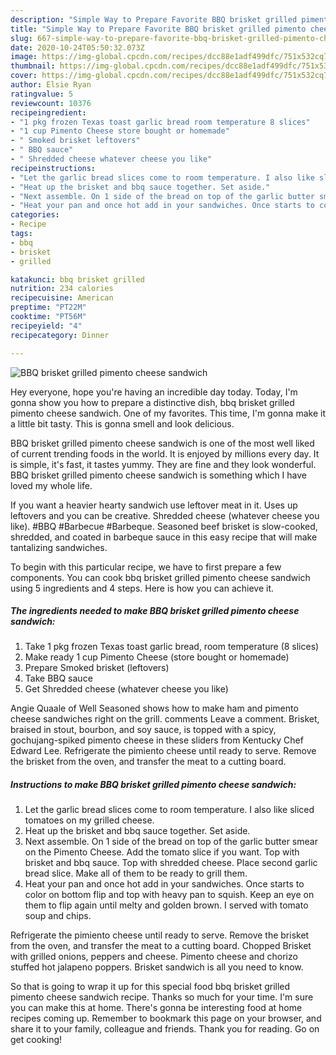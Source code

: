 ```yaml
---
description: "Simple Way to Prepare Favorite BBQ brisket grilled pimento cheese sandwich"
title: "Simple Way to Prepare Favorite BBQ brisket grilled pimento cheese sandwich"
slug: 667-simple-way-to-prepare-favorite-bbq-brisket-grilled-pimento-cheese-sandwich
date: 2020-10-24T05:50:32.073Z
image: https://img-global.cpcdn.com/recipes/dcc88e1adf499dfc/751x532cq70/bbq-brisket-grilled-pimento-cheese-sandwich-recipe-main-photo.jpg
thumbnail: https://img-global.cpcdn.com/recipes/dcc88e1adf499dfc/751x532cq70/bbq-brisket-grilled-pimento-cheese-sandwich-recipe-main-photo.jpg
cover: https://img-global.cpcdn.com/recipes/dcc88e1adf499dfc/751x532cq70/bbq-brisket-grilled-pimento-cheese-sandwich-recipe-main-photo.jpg
author: Elsie Ryan
ratingvalue: 5
reviewcount: 10376
recipeingredient:
- "1 pkg frozen Texas toast garlic bread room temperature 8 slices"
- "1 cup Pimento Cheese store bought or homemade"
- " Smoked brisket leftovers"
- " BBQ sauce"
- " Shredded cheese whatever cheese you like"
recipeinstructions:
- "Let the garlic bread slices come to room temperature. I also like sliced tomatoes on my grilled cheese."
- "Heat up the brisket and bbq sauce together. Set aside."
- "Next assemble. On 1 side of the bread on top of the garlic butter smear on the Pimento Cheese. Add the tomato slice if you want. Top with brisket and bbq sauce. Top with shredded cheese. Place second garlic bread slice. Make all of them to be ready to grill them."
- "Heat your pan and once hot add in your sandwiches. Once starts to color on bottom flip and top with heavy pan to squish. Keep an eye on them to flip again until melty and golden brown. I served with tomato soup and chips."
categories:
- Recipe
tags:
- bbq
- brisket
- grilled

katakunci: bbq brisket grilled 
nutrition: 234 calories
recipecuisine: American
preptime: "PT22M"
cooktime: "PT56M"
recipeyield: "4"
recipecategory: Dinner

---
```



![BBQ brisket grilled pimento cheese sandwich](https://img-global.cpcdn.com/recipes/dcc88e1adf499dfc/751x532cq70/bbq-brisket-grilled-pimento-cheese-sandwich-recipe-main-photo.jpg)

Hey everyone, hope you're having an incredible day today. Today, I'm gonna show you how to prepare a distinctive dish, bbq brisket grilled pimento cheese sandwich. One of my favorites. This time, I'm gonna make it a little bit tasty. This is gonna smell and look delicious.

BBQ brisket grilled pimento cheese sandwich is one of the most well liked of current trending foods in the world. It is enjoyed by millions every day. It is simple, it's fast, it tastes yummy. They are fine and they look wonderful. BBQ brisket grilled pimento cheese sandwich is something which I have loved my whole life.

If you want a heavier hearty sandwich use leftover meat in it. Uses up leftovers and you can be creative. Shredded cheese (whatever cheese you like). #BBQ #Barbecue #Barbeque. Seasoned beef brisket is slow-cooked, shredded, and coated in barbeque sauce in this easy recipe that will make tantalizing sandwiches.


To begin with this particular recipe, we have to first prepare a few components. You can cook bbq brisket grilled pimento cheese sandwich using 5 ingredients and 4 steps. Here is how you can achieve it.

<!--inarticleads1-->

##### The ingredients needed to make BBQ brisket grilled pimento cheese sandwich:

1. Take 1 pkg frozen Texas toast garlic bread, room temperature (8 slices)
1. Make ready 1 cup Pimento Cheese (store bought or homemade)
1. Prepare  Smoked brisket (leftovers)
1. Take  BBQ sauce
1. Get  Shredded cheese (whatever cheese you like)


Angie Quaale of Well Seasoned shows how to make ham and pimento cheese sandwiches right on the grill. comments Leave a comment. Brisket, braised in stout, bourbon, and soy sauce, is topped with a spicy, gochujang-spiked pimento cheese in these sliders from Kentucky Chef Edward Lee. Refrigerate the pimiento cheese until ready to serve. Remove the brisket from the oven, and transfer the meat to a cutting board. 

<!--inarticleads2-->

##### Instructions to make BBQ brisket grilled pimento cheese sandwich:

1. Let the garlic bread slices come to room temperature. I also like sliced tomatoes on my grilled cheese.
1. Heat up the brisket and bbq sauce together. Set aside.
1. Next assemble. On 1 side of the bread on top of the garlic butter smear on the Pimento Cheese. Add the tomato slice if you want. Top with brisket and bbq sauce. Top with shredded cheese. Place second garlic bread slice. Make all of them to be ready to grill them.
1. Heat your pan and once hot add in your sandwiches. Once starts to color on bottom flip and top with heavy pan to squish. Keep an eye on them to flip again until melty and golden brown. I served with tomato soup and chips.


Refrigerate the pimiento cheese until ready to serve. Remove the brisket from the oven, and transfer the meat to a cutting board. Chopped Brisket with grilled onions, peppers and cheese. Pimento cheese and chorizo stuffed hot jalapeno poppers. Brisket sandwich is all you need to know. 

So that is going to wrap it up for this special food bbq brisket grilled pimento cheese sandwich recipe. Thanks so much for your time. I'm sure you can make this at home. There's gonna be interesting food at home recipes coming up. Remember to bookmark this page on your browser, and share it to your family, colleague and friends. Thank you for reading. Go on get cooking!

